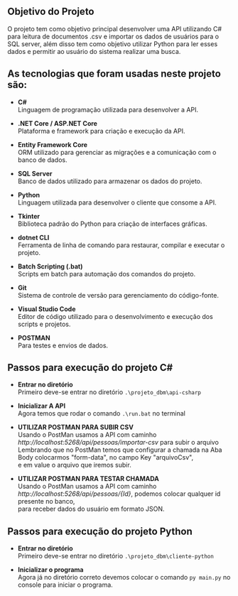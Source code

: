 ## Objetivo do Projeto

O projeto tem como objetivo principal desenvolver uma API utilizando C# para leitura de documentos .csv e importar os dados de usuários para o SQL server, além disso tem como objetivo utilizar Python para ler esses dados e permitir ao usuário do sistema realizar uma busca.

## As tecnologias que foram usadas neste projeto são:

- **C#**  
  Linguagem de programação utilizada para desenvolver a API.

- **.NET Core / ASP.NET Core**  
  Plataforma e framework para criação e execução da API.

- **Entity Framework Core**  
  ORM utilizado para gerenciar as migrações e a comunicação com o banco de dados.

- **SQL Server**  
  Banco de dados utilizado para armazenar os dados do projeto.

- **Python**  
  Linguagem utilizada para desenvolver o cliente que consome a API.

- **Tkinter**  
  Biblioteca padrão do Python para criação de interfaces gráficas.

- **dotnet CLI**  
  Ferramenta de linha de comando para restaurar, compilar e executar o projeto.

- **Batch Scripting (.bat)**  
  Scripts em batch para automação dos comandos do projeto.

- **Git**  
  Sistema de controle de versão para gerenciamento do código-fonte.

- **Visual Studio Code**  
  Editor de código utilizado para o desenvolvimento e execução dos scripts e projetos.

- **POSTMAN**  
  Para testes e envios de dados.

## Passos para execução do projeto C#

- **Entrar no diretório**  
    Primeiro deve-se entrar no diretório `.\projeto_dbm\api-csharp`

- **Inicializar A API**  
  Agora temos que rodar o comando  `.\run.bat` no terminal
  
- **UTILIZAR POSTMAN PARA SUBIR CSV**  
  Usando o PostMan usamos a API com caminho *http://localhost:5268/api/pessoas/importar-csv* para subir o arquivo  
  Lembrando que no PostMan temos que configurar a chamada na Aba Body colocarmos "form-data", no campo Key "arquivoCsv",  
  e em value o arquivo que iremos subir.

- **UTILIZAR POSTMAN PARA TESTAR CHAMADA**  
  Usando o PostMan usamos a API com caminho *http://localhost:5268/api/pessoas/{Id}*, podemos colocar qualquer id presente no banco,  
  para receber dados do usuário em formato JSON.

## Passos para execução do projeto Python

- **Entrar no diretório**  
    Primeiro deve-se entrar no diretório `.\projeto_dbm\cliente-python`

- **Inicializar o programa**  
    Agora já no diretório correto devemos colocar o comando `py main.py` no console para iniciar o programa.
